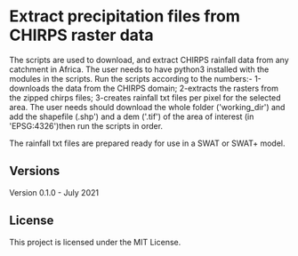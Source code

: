 # Extract precipitation files from CHIRPS raster data

The scripts are used to download, and extract CHIRPS rainfall data from any catchment in Africa.
The user needs to have python3 installed with the modules in the scripts. 
Run the scripts according to the numbers:- 1-downloads the data from the CHIRPS domain;
										  2-extracts the rasters from the zipped chirps files;
										  3-creates rainfall txt files per pixel for the selected area.
The user needs should download the whole folder ('working_dir') and add the shapefile (.shp') and a dem ('.tif') of the area of interest (in 'EPSG:4326')then
run the scripts in order. 

The rainfall txt files are prepared ready for use in a SWAT or SWAT+ model.

## Versions
Version 0.1.0 - July 2021 

## License
This project is licensed under the MIT License.

